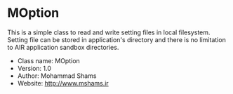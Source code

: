 # MOption
This is a simple class to read and write setting files in local filesystem. 
Setting file can be stored in application's directory and there is no limitation to AIR application sandbox directories.

* Class name: MOption
 * Version:    1.0
 * Author:     Mohammad Shams 
 * Website:    http://www.mshams.ir
